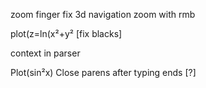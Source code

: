 zoom finger
fix 3d navigation
    zoom with rmb

plot(z=ln(x²+y² [fix blacks]

context in parser

Plot(sin²x)
Close parens after typing ends [?]
